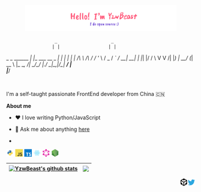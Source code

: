 <p align="center"><a href="https://yzwbeast.github.io/"><img width="80%" alt="Hello, I'm Anurag. I do open source!" src="./assets/gh-readme-header.png" /></a></p>



                      _                    _   
                     | |                  | |  
  _   _ ______      _| |__   ___  __ _ ___| |_ 
 | | | |_  /\ \ /\ / / '_ \ / _ \/ _` / __| __|
 | |_| |/ /  \ V  V /| |_) |  __/ (_| \__ \ |_ 
  \__, /___|  \_/\_/ |_.__/ \___|\__,_|___/\__|
   __/ |                                       
  |___/                                        


<br />

I'm a self-taught passionate FrontEnd developer from China 🇨🇳

**About me**


- ❤️ I love writing Python/JavaScript

- 💬 Ask me about anything [here](https://github.com/yzwbeast/yzwbeast/issues)
- 
<code><img height="20" alt="python" src="https://raw.githubusercontent.com/github/explore/80688e429a7d4ef2fca1e82350fe8e3517d3494d/topics/python/python.png"></code>
<code><img height="20" alt="javascript" src="https://raw.githubusercontent.com/github/explore/80688e429a7d4ef2fca1e82350fe8e3517d3494d/topics/javascript/javascript.png"></code>
<code><img height="20" alt="typescript" src="https://raw.githubusercontent.com/github/explore/80688e429a7d4ef2fca1e82350fe8e3517d3494d/topics/typescript/typescript.png"></code>
<code><img height="20" alt="react" src="https://raw.githubusercontent.com/github/explore/80688e429a7d4ef2fca1e82350fe8e3517d3494d/topics/react/react.png"></code>
<code><img height="20" alt="graphql" src="https://raw.githubusercontent.com/github/explore/5c058a388828bb5fde0bcafd4bc867b5bb3f26f3/topics/graphql/graphql.png"></code>
<code><img height="20" alt="nodejs" src="https://raw.githubusercontent.com/github/explore/80688e429a7d4ef2fca1e82350fe8e3517d3494d/topics/nodejs/nodejs.png"></code>    


| <a href="https://github.com/yzwbeast/yzwbeast.github.io"><img align="center" src="https://github-readme-stats.vercel.app/api?username=yzwbeast&show_icons=true&include_all_commits=true&theme=buefy&hide_border=true" alt="YzwBeast's github stats" /></a> | <a href="https://github.com/yzwbeast/yzwbeast.github.io"><img align="center" src="https://github-readme-stats.vercel.app/api/top-langs/?username=yzwbeast&layout=compact&theme=buefy&hide_border=true" /></a> |
| ------------- | ------------- |


<a href="https://twitter.com/yzwbeast">
  <img align="right" alt="Yzw Beast | Twitter" width="21px" src="https://raw.githubusercontent.com/yzwbeast/yzwbeast/master/assets/twitter.svg" />
</a>
<a href="https://codesandbox.io/u/yzwbeast">
  <img align="right" alt="Yzw Beast | CodeSandbox" width="20px" src="https://raw.githubusercontent.com/yzwbeast/yzwbeast/master/assets/codesandbox.svg" />
</a>
